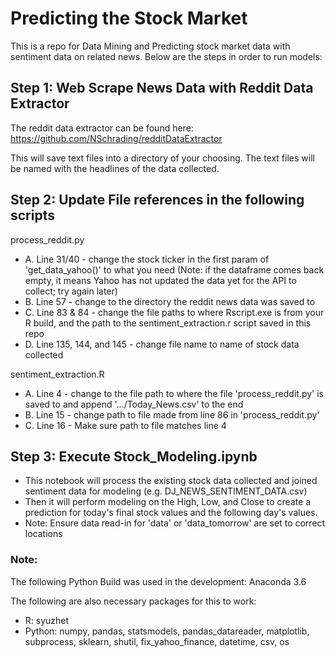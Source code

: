 # Predicting the Stock Market

This is a repo for Data Mining and Predicting stock market data with sentiment data on related news.
Below are the steps in order to run models:

## Step 1: Web Scrape News Data with Reddit Data Extractor
The reddit data extractor can be found here: https://github.com/NSchrading/redditDataExtractor

This will save text files into a directory of your choosing. The text files will be named with the headlines of the data collected.

## Step 2: Update File references in the following scripts

process_reddit.py
- A. Line 31/40 - change the stock ticker in the first param of 'get_data_yahoo()' to what you need (Note: if the dataframe comes back empty, it means Yahoo has not updated the data yet for the API to collect; try again later)
- B. Line 57 - change to the directory the reddit news data was saved to
- C. Line 83 & 84 - change the file paths to where Rscript.exe is from your R build, and the path to the sentiment_extraction.r script saved in this repo
- D. Line 135, 144, and 145 - change file name to name of stock data collected

sentiment_extraction.R
- A. Line 4 - change to the file path to where the file 'process_reddit.py' is saved to and append '.../Today_News.csv' to the end
- B. Line 15 - change path to file made from line 86 in 'process_reddit.py'
- C. Line 16 - Make sure path to file matches line 4

## Step 3: Execute Stock_Modeling.ipynb
- This notebook will process the existing stock data collected and joined sentiment data for modeling (e.g. DJ_NEWS_SENTIMENT_DATA.csv)
- Then it will perform modeling on the High, Low, and Close to create a prediction for today's final stock values and the following day's values.
- Note: Ensure data read-in for 'data' or 'data_tomorrow' are set to correct locations

### Note:
The following Python Build was used in the development: Anaconda 3.6

The following are also necessary packages for this to work:
- R: syuzhet
- Python: numpy, pandas, statsmodels, pandas_datareader, matplotlib, subprocess, sklearn, shutil, fix_yahoo_finance, datetime, csv, os

